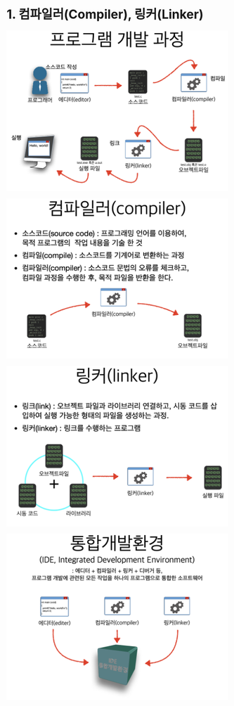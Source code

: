 # 1. 컴파일러\(Compiler\), 링커\(Linker\)

![](../.gitbook/assets/2020-01-03-10.06.58.png)

![](../.gitbook/assets/2020-01-03-10.07.47.png)

![](../.gitbook/assets/2020-01-03-10.08.23.png)

![](../.gitbook/assets/2020-01-03-10.08.50.png)

